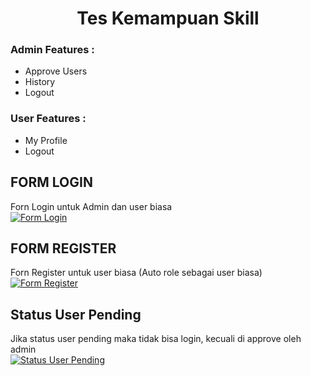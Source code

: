 <h1 align="center">Tes Kemampuan Skill</h1>

### Admin Features :
- Approve Users
- History
- Logout
### User Features :
- My Profile
- Logout
## FORM LOGIN
Forn Login untuk Admin dan user biasa <br>
[![Form Login](https://i.postimg.cc/63Chn3kN/form-login.png)](https://postimg.cc/gXkRPYcM)
## FORM REGISTER
Forn Register untuk user biasa (Auto role sebagai user biasa) <br>
[![Form Register](https://i.postimg.cc/VL0V4j3j/form-register.png)](https://postimg.cc/ykBj8S6d)
## Status User Pending
Jika status user pending maka tidak bisa login, kecuali di approve oleh admin <br>
[![Status User Pending](https://i.postimg.cc/7YSpw3mq/jika-status-user-pending.png)](https://postimg.cc/svDnJZkL)


